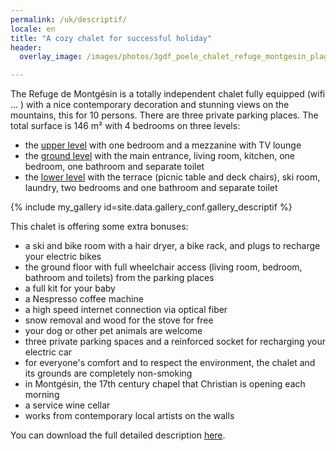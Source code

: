 ```yaml
---
permalink: /uk/descriptif/
locale: en
title: "A cozy chalet for successful holiday"
header:
  overlay_image: /images/photos/3gdf_poele_chalet_refuge_montgesin_plagne.jpg

---
```


The Refuge de Montgésin is a totally independent chalet fully equipped (wifi … ) with a nice contemporary decoration and stunning views on the mountains, this for 10 persons. There are three private parking places. The total surface is 146 m² with 4 bedrooms on three levels:

 - the <a href="/uk/n-plus-un/">upper level</a> with one bedroom and a mezzanine with TV lounge
 - the <a href="/uk/rdc/">ground level</a> with the main entrance, living room, kitchen, one bedroom, one bathroom and separate toilet
 - the <a href="/uk/n-moins-un/">lower level</a> with the terrace (picnic table and deck chairs), ski room, laundry, two bedrooms and one bathroom and separate toilet


{% include my_gallery id=site.data.gallery_conf.gallery_descriptif %}

This chalet is offering some extra bonuses:
 - a ski and bike room with a hair dryer, a bike rack, and plugs to recharge your electric bikes
 - the ground floor with full wheelchair access (living room, bedroom, bathroom and toilets) from the parking places
 - a full kit for your baby
 - a Nespresso coffee machine
 - a high speed internet connection via optical fiber
 - snow removal and wood for the stove for free
 - your dog or other pet animals are welcome
 - three private parking spaces and a reinforced socket for recharging your electric car
 - for everyone's comfort and to respect the environment, the chalet and its grounds are completely non-smoking  
 - in Montgésin, the 17th century chapel that Christian is opening each morning
 - a service wine cellar
 - works from contemporary local artists on the walls 


You can download the full detailed description <a href="/images/descriptif/inventory.pdf" download>here</a>.
